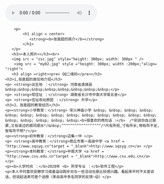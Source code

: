 <!DOCTYPE html>
<html lang="zh-CN">
<head>
    <meta charset="UTF-8">
    <meta name="viewport" content="width=device-width, initial-scale=1.0">
    <title>张是超的简介</title>
    <style>
        body{

              background-image: url("background.jpg");        
              background-repeat: no-repeat;  
              background-size:100% 200%;
          }

          div{
              font-size: large;
              font-weight: bold;
              color:blank(245, 245, 245);
          }
          
          img{
              width: 100px;
              height: 100px;
          }
   </style>
</head>
<body>
    <audio controls>
    <source src ="see.mp3" type = "audio/mpeg">
    </audio>
    
        <p>
            <h1 align = center>   
               <strong><b>张是超的简介</b></strong> 
            </h1>  
       </p>
       <h3>>本人照片<</h3><br>
       <img src = "zsc.jpg" style="height: 300px; width: 300px " />
        <img src = "my02.jpg" style ="height: 300px; width :200px;"align= "right">
       <h3 align =right><pre> QQ二维码</pre></h3>
    <h3>1,张是超的居住地介绍</h3>
    <p> <strong>出生地 ：</strong> 河南省虞城县&nbsp;&nbsp;&nbsp;&nbsp;&nbsp;&nbsp;&nbsp;&nbsp;</p>
    <p> <strong>现住址 ：</strong> 湖南省长沙市中南大学南五舍</p>
    <p> <strong>住址改动原因 ：</strong> 升学</p>
    <h3>2，张是超的教育经历</h3>
    <p><strong>小学教育：</strong> 宋火神庙小学 &nbsp; &nbsp; &nbsp; &nbsp; &nbsp; &nbsp; &nbsp; &nbsp; &nbsp; &nbsp; &nbsp; &nbsp; &nbsp; &nbsp; &nbsp; &nbsp; &nbsp; &nbsp; &nbsp;<b>很喜欢的两句话 :</b>  /*别说你自己很累,又有谁过的顺风顺水*/&nbsp;^^^^^^^^^^^^^^^^^^/*尺有所短,寸有所长,物有所不足,智有所不明*/</p>
    <p><strong>初中教育：</strong>店集一中 </p>   
    <p> <strong>高中教育：</strong>商丘市第一高级中学 <a href = "http://www.sqsyg.cn"target = "_blank">http://www.sqsyg.cn</a> </p> 
    <p><strong>本科教育：</strong>中南大学 <a href = "http://www.csu.edu.cn"target = "_blank">http://www.csu.edu.cn</a> </p>
    <p><b>入学时间 ：</b>2020年 <b> 所学专业 ：</b>软件工程</p>
    <p>本人平时喜欢安静学习或者运动跑步对与一些活动也是比较感兴趣。看起来平时不太爱说话，但说起话来可是个话痨（来自高中多名同学的反馈~😄）</p>
</body>
</html>
